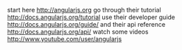 start here http://angularjs.org
go through their tutorial http://docs.angularjs.org/tutorial
use their developer guide http://docs.angularjs.org/guide/ and their api reference http://docs.angularjs.org/api/
watch some videos http://www.youtube.com/user/angularjs